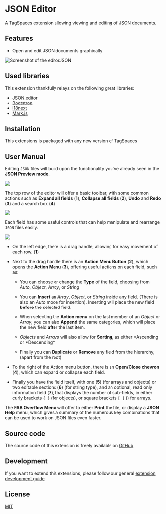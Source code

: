 # JSON Editor

A TagSpaces extension allowing viewing and editing of JSON documents.

## Features

- Open and edit JSON documents graphically

![Screenshot of the editorJSON](/media/extensions/editor-json-lead.png)

## Used libraries

This extension thankfully relays on the following great libraries:

- [JSON editor](https://github.com/josdejong/jsoneditor)
- [Bootstrap](https://getbootstrap.com/)
- [i18next](https://www.i18next.com/)
- [Mark.js](https://markjs.io/)

## Installation

This extensions is packaged with any new version of TagSpaces

## User Manual

Editing `JSON` files will build upon the functionality you've already seen in the **JSON Preview mode**.

![](/media/json-editor.png)

The top row of the editor will offer a basic toolbar, with some common actions such as **Expand all fields** (**1**), **Collapse all fields** (**2**), **Undo** and **Redo** (**3**) and a search box (**4**)

![](/media/json-editor-toolbar.png)

Each field has some useful controls that can help manipulate and rearrange `JSON` files easily.

![](/media/json-editor-parts.png)

- On the left edge, there is a drag handle, allowing for easy movement of each row. (**1**)

- Next to the drag handle there is an **Action Menu Button** (**2**), which opens the **Action Menu** (**3**), offering useful actions on each field, such as:

  - You can choose or change the **Type** of the field, choosing from _Auto_, _Object_, _Array_, or _String_

  - You can **Insert** an _Array_, _Object_, or _String_ inside any field. (There is also an _Auto_ mode for insertion). Inserting will place the new field **before** the selected field.

  - When selecting the **Action menu** on the last member of an _Object_ or _Array_, you can also **Append** the same categories, which will place the new field **after** the last item.

  - _Objects_ and _Arrays_ will also allow for **Sorting**, as either *Ascending or *Descending\*

  - Finally you can **Duplicate** or **Remove** any field from the hierarchy, (apart from the root)

- To the right of the Action menu button, there is an **Open/Close chevron** (**4**), which can expand or collapse each field.

- Finally you have the field itself, with one (**5**) (for arrays and objects) or two editable sections (**6**) (for string type), and an optional, read only information field (**7**), that displays the number of sub-fields, in either curly brackets `{ }` (for objects), or square brackets `[ ]` () for arrays.

The **FAB Overflow Menu** will offer to either **Print** the file, or display a **JSON Help** menu, which gives a summary of the numerous key combinations that can be used to work on JSON files even faster.

## Source code

The source code of this extension is freely available on [GitHub](https://github.com/tagspaces/tagspaces-extensions/tree/main/json-editor)

## Development

If you want to extend this extensions, please follow our general [extension development guide](/dev/extension-development-guide)

## License

[MIT](https://github.com/tagspaces/tagspaces-extensions/blob/main/json-editor/LICENSE.txt)
